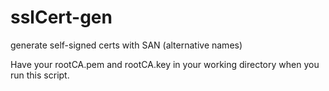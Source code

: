 # sslCert-gen
generate self-signed certs with SAN (alternative names)

Have your rootCA.pem and rootCA.key in your working directory when you run this script.
